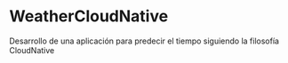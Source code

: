 # WeatherCloudNative
Desarrollo de una aplicación para predecir el tiempo siguiendo la filosofía CloudNative
